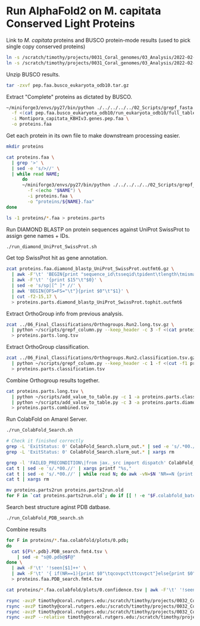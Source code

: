 # Run AlphaFold2 on M. capitata Conserved Light Proteins


Link to *M. capitata* proteins and BUSCO protein-mode results (used to pick single copy conserved proteins)
```bash
ln -s /scratch/timothy/projects/0031_Coral_genomes/03_Analysis/2022-02-03/coral_genomes/Montipora_capitata_KBHIv3/02_busco/pep.faa.busco_eukaryota_odb10.tar.gz
ln -s /scratch/timothy/projects/0031_Coral_genomes/03_Analysis/2022-02-03/coral_genomes/Montipora_capitata_KBHIv3/02_busco/Montipora_capitata_KBHIv3.genes.pep.faa
```

Unzip BUSCO results.
```bash
tar -zxvf pep.faa.busco_eukaryota_odb10.tar.gz
```

Extract "Complete" proteins as dictated by BUSCO.
```bash
~/miniforge3/envs/py27/bin/python ./../../../../02_Scripts/grepf_fasta.py \
  -f <(cat pep.faa.busco_eukaryota_odb10/run_eukaryota_odb10/full_table.tsv | awk -F'\t' '$2=="Complete" {print $3}') \
  -i Montipora_capitata_KBHIv3.genes.pep.faa \
  -o proteins.faa
```

Get each protein in its own file to make downstream processing easier.
```bash
mkdir proteins

cat proteins.faa \
  | grep '>' \
  | sed -e 's/>//' \
  | while read NAME;
      do
      ~/miniforge3/envs/py27/bin/python ./../../../../02_Scripts/grepf_fasta.py \
        -f <(echo "$NAME") \
        -i proteins.faa \
        -o "proteins/${NAME}.faa"
done

ls -1 proteins/*.faa > proteins.parts
```

Run DIAMOND BLASTP on protein sequences against UniProt SwissProt to assign gene names + IDs.
```bash
./run_diamond_UniProt_SwissProt.sh
```

Get top SwissProt hit as gene annotation.
```bash
zcat proteins.faa.diamond_blastp_UniProt_SwissProt.outfmt6.gz \
  | awk -F'\t' 'BEGIN{print "sequence_id\tsseqid\tpident\tlength\tmismatch\tgapopen\tqstart\tqend\tsstart\tsend\tevalue\tbitscore\tqlen\tslen\tstitle"}!seen[$1]++{print}' \
  | awk -F'\t' '{print $15"\t"$0}' \
  | sed -e 's/sp|[^ ]* //' \
  | awk 'BEGIN{OFS=FS="\t"}{print $0"\t"$1}' \
  | cut -f2-15,17 \
  > proteins.parts.diamond_blastp_UniProt_SwissProt.tophit.outfmt6
```

Extract OrthoGroup info from previous analysis.
```bash
zcat ../06_Final_Classifications/Orthogroups.Run2.long.tsv.gz \
  | python ~/scripts/grepf_column.py --keep_header -c 3 -f <(cat proteins.parts | sed -e 's@.*/@@' -e 's/.faa//') \
  > proteins.parts.long.tsv
```

Extract OrthoGroup classification.
```bash
zcat ../06_Final_Classifications/Orthogroups.Run2.classification.tsv.gz \
  | python ~/scripts/grepf_column.py --keep_header -c 1 -f <(cut -f1 proteins.parts.long.tsv) \
  > proteins.parts.classification.tsv
```

Combine Orthogroup results together.
```bash
cat proteins.parts.long.tsv \
  | python ~/scripts/add_value_to_table.py -c 1 -a proteins.parts.classification.tsv \
  | python ~/scripts/add_value_to_table.py -c 3 -a proteins.parts.diamond_blastp_UniProt_SwissProt.tophit.outfmt6 \
  > proteins.parts.combined.tsv
```

Run ColabFold on Amarel Server.
```bash
./run_ColabFold_Search.sh

# Check it finished correctly
grep -L 'ExitStatus: 0' ColabFold_Search.slurm_out.* | sed -e 's/.*00.//' | xargs printf "%s,"
grep -L 'ExitStatus: 0' ColabFold_Search.slurm_out.* | xargs rm

grep -l 'FAILED_PRECONDITION\|from jax._src import dispatch' ColabFold_Batch.slurm_out.* > t
cat t | sed -e 's/.*00.//' | xargs printf "%s,"
cat t | sed -e 's/.*00.//' | while read N; do awk -vN=$N 'NR==N {print $1".colabfold_batch.done"}' proteins.parts; done | xargs ls
cat t | xargs rm

mv proteins.parts2run proteins.parts2run.old
for F in `cat proteins.parts2run.old`; do if [[ ! -e "$F.colabfold_batch.done" ]]; then echo $F; fi; done > proteins.parts2run
```


Search best structure aginst PDB datbase.
```bash
./run_ColabFold_PDB_search.sh
```

Combine results
```bash
for F in proteins/*.faa.colabfold/plots/0.pdb;
do
  cat ${F%*.pdb}.PDB_search.fmt4.tsv \
    | sed -e "s@0.pdb@$F@"
done \
  | awk -F'\t' '!seen[$1]++' \
  | awk -F'\t' '{ if(NR==1){print $0"\tqcovpct\ttcovpct"}else{print $0"\t"( ($8-($7-1)) / $13 )*100"\t"( ($10-($9-1)) / $14 )*100} }' \
  > proteins.faa.PDB_search.fmt4.tsv

cat proteins/*.faa.colabfold/plots/0.confidence.tsv | awk -F'\t' '!seen[$1]++' > proteins.faa.confidence.tsv
```

```bash
rsync -avzP timothy@coral.rutgers.edu:/scratch/timothy/projects/0032_Coral_genomes_analysis/03_Analysis/02_Coral_genomic_analysis/2023-06-09/61_AlphaFold2_Conserved_Light_Proteins/proteins.parts.diamond_blastp_UniProt_SwissProt.tophit.outfmt6 .
rsync -avzP timothy@coral.rutgers.edu:/scratch/timothy/projects/0032_Coral_genomes_analysis/03_Analysis/02_Coral_genomic_analysis/2023-06-09/61_AlphaFold2_Conserved_Light_Proteins/proteins.faa.PDB_search.fmt4.tsv .
rsync -avzP timothy@coral.rutgers.edu:/scratch/timothy/projects/0032_Coral_genomes_analysis/03_Analysis/02_Coral_genomic_analysis/2023-06-09/61_AlphaFold2_Conserved_Light_Proteins/proteins.faa.confidence.tsv .
rsync -avzP --relative timothy@coral.rutgers.edu:/scratch/timothy/projects/0032_Coral_genomes_analysis/03_Analysis/02_Coral_genomic_analysis/2023-06-09/61_AlphaFold2_Conserved_Light_Proteins/./proteins/*/plots .
```










